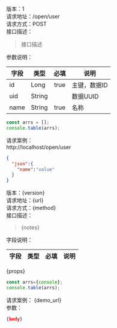 
版本：1  
请求地址：/open/user  
请求方式：POST  
接口描述：  
> 接口描述 

参数说明：  

字段|类型|必填|说明
----|----|:----:|----
id|Long|true|主键，数据ID
uid|String| |数据UUID
name|String|true|名称

```js
const arrs = [];
console.table(arrs);
```

请求案例：  
http://localhost/open/user
```json
{
  "json":{
    "name":"value"
  }
}
```


版本：{version}  
请求地址：{url}  
请求方式：{method}  
接口描述：  
> {notes} 
 
字段说明：  

字段|类型|必填|说明
----|----|:----:|----
{props}

```js
const arrs={console};
console.table(arrs);
``` 
请求案例： 
{demo_url}  
参数：  
```json
{body}
```